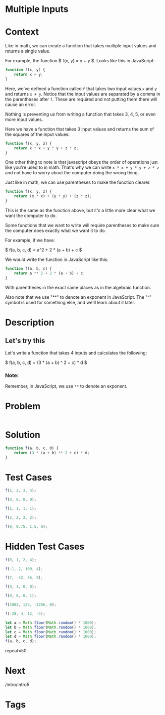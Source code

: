 # Multiple Inputs

# Context

Like in math, we can create a function that takes multiple input values and returns a single value.

For example, the function $ f(x, y) = x + y $.
Looks like this in JavaScript:

```javascript
function f(x, y) {
    return x + y;
}
```

Here, we've defined a function called `f` that takes two input values `x` and `y` and returns `x + y`.
Notice that the input values are separated by a comma in the parentheses after `f`. These are required and not putting
them there will cause an error.

Nothing is preventing us from writing a function that takes 3, 4, 5, or even more input values.

Here we have a function that takes 3 input values and returns the sum of the squares of the input values:

```javascript
function f(x, y, z) {
    return x * x + y * y + z * z;
}
```

One other thing to note is that javascript obeys the order of operations just like you're used to in math.
That's why we can write `x * x + y * y + z * z` and not have to worry about the computer doing the wrong thing.

Just like in math, we can use parentheses to make the function clearer.

```javascript
function f(x, y, z) {
    return (x * x) + (y * y) + (z * z);
}
```

This is the same as the function above, but it's a little more clear what we want the computer to do.

Some functions that we want to write will require parentheses to make sure the computer does exactly what we want it to
do.

For example, if we have:

$ f(a, b, c, d) = a^2 + 2 * (a + b) + c $

We would write the function in JavaScript like this:

```javascript
function f(a, b, c) {
    return a ** 2 + 2 * (a + b) + c;
}
```

With parentheses in the exact same places as in the algebraic function.

Also note that we use "**" to denote an exponent in JavaScript.
The "^" symbol is used for something else, and we'll learn about it later.

# Description

## Let's try this

Let's write a function that takes 4 inputs and calculates the following:

$ f(a, b, c, d) = (3 * (a + b) ^ 2 + c) * d $

### Note:

Remember, in JavaScript, we use `**` to denote an exponent.

# Problem

```javascript
```

# Solution

```javascript
function f(a, b, c, d) {
    return (3 * (a + b) ** 2 + c) * d;
}
```

# Test Cases

```javascript
f(1, 2, 3, 4);
```

```javascript
f(0, 0, 0, 0);
```

```javascript
f(1, 1, 1, 1);
```

```javascript
f(2, 2, 2, 2);
```

```javascript
f(0, 0.75, 1.5, 5);
```

# Hidden Test Cases

```javascript
f(0, 1, 2, 4);
```

```javascript
f(-1, 2, 100, 4);
```

```javascript
f(7, -32, 56, 8);
```

```javascript
f(0, 1, 0, 0);
```

```javascript
f(0, 0, 0, 1);
```

```javascript
f(1003, 123, -1256, 0);
```

```javascript
f(-28, 4, 12, -4);
```

```javascript
let a = Math.floor(Math.random() * 1000);
let b = Math.floor(Math.random() * 1000);
let c = Math.floor(Math.random() * 1000);
let d = Math.floor(Math.random() * 1000);
f(a, b, c, d);
```

repeat=50

# Next

/intro/intro5

# Tags




